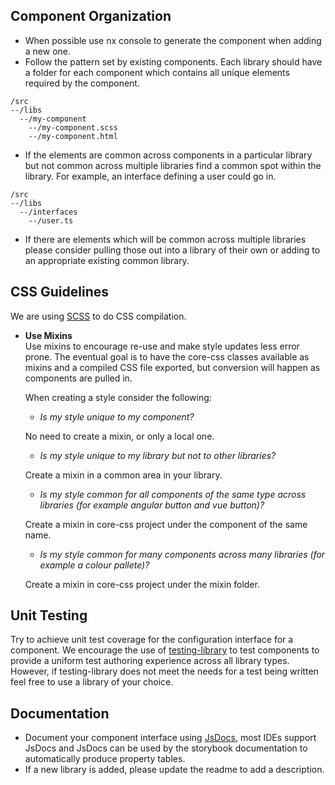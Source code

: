 ## Component Organization

- When possible use nx console to generate the component when adding a new one.
- Follow the pattern set by existing components. Each library should have a folder for each component which contains all unique elements required by the component.

```
/src
--/libs
  --/my-component
    --/my-component.scss
    --/my-component.html
```

- If the elements are common across components in a particular library but not common across multiple libraries find a common spot within the library. For example, an interface defining a user could go in.

```
/src
--/libs
  --/interfaces
    --/user.ts
```

- If there are elements which will be common across multiple libraries please consider pulling those out into a library of their own or adding to an appropriate existing common library.

## CSS Guidelines

We are using [SCSS](https://sass-lang.com/) to do CSS compilation.

- **Use Mixins**  
  Use mixins to encourage re-use and make style updates less error prone. The eventual goal is to have the core-css classes available as mixins and a compiled CSS file exported, but conversion will happen as components are pulled in.

  When creating a style consider the following:

  - _Is my style unique to my component?_

  No need to create a mixin, or only a local one.

  - _Is my style unique to my library but not to other libraries?_

  Create a mixin in a common area in your library.

  - _Is my style common for all components of the same type across libraries (for example angular button and vue button)?_

  Create a mixin in core-css project under the component of the same name.

  - _Is my style common for many components across many libraries (for example a colour pallete)?_

  Create a mixin in core-css project under the mixin folder.

## Unit Testing

Try to achieve unit test coverage for the configuration interface for a component. We encourage the use of [testing-library](https://testing-library.com/) to test components to provide a uniform test authoring experience across all library types. However, if testing-library does not meet the needs for a test being written feel free to use a library of your choice.

## Documentation

- Document your component interface using [JsDocs](https://jsdoc.app/), most IDEs support JsDocs and JsDocs can be used by the storybook documentation to automatically produce property tables.
- If a new library is added, please update the readme to add a description.
